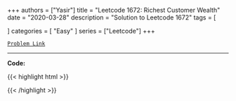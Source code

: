 
+++
authors = ["Yasir"]
title = "Leetcode 1672: Richest Customer Wealth"
date = "2020-03-28"
description = "Solution to Leetcode 1672"
tags = [
    
]
categories = [
    "Easy"
]
series = ["Leetcode"]
+++



[`Problem Link`](https://leetcode.com/problems/richest-customer-wealth/description/)

---

**Code:**

{{< highlight html >}}

{{< /highlight >}}

